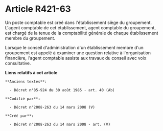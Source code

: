 # Article R421-63

Un poste comptable est créé dans l'établissement siège du groupement. L'agent comptable de cet établissement, agent comptable
du groupement, est chargé de la tenue de la comptabilité générale de chaque établissement membre du groupement.

Lorsque le conseil d'administration d'un établissement membre d'un groupement est appelé à examiner une question relative à
l'organisation financière, l'agent comptable assiste aux travaux du conseil avec voix consultative.

**Liens relatifs à cet article**

	**Anciens textes**:

	  - Décret n°85-924 du 30 août 1985 - art. 40 (Ab)

	**Codifié par**:

	  - Décret n°2008-263 du 14 mars 2008 (V)

	**Créé par**:

	  - Décret n°2008-263 du 14 mars 2008 - art. (V)
